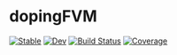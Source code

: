 # dopingFVM

[![Stable](https://img.shields.io/badge/docs-stable-blue.svg)](https://TTp95.github.io/dopingFVM.jl/stable)
[![Dev](https://img.shields.io/badge/docs-dev-blue.svg)](https://TTp95.github.io/dopingFVM.jl/dev)
[![Build Status](https://github.com/TTp95/dopingFVM.jl/workflows/CI/badge.svg)](https://github.com/TTp95/dopingFVM.jl/actions)
[![Coverage](https://codecov.io/gh/TTp95/dopingFVM.jl/branch/master/graph/badge.svg)](https://codecov.io/gh/TTp95/dopingFVM.jl)
